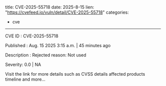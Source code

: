  
title: CVE-2025-55718
date: 2025-8-15
lien: "https://cvefeed.io/vuln/detail/CVE-2025-55718"
categories:
  - cve
---

CVE ID : CVE-2025-55718

Published :  Aug. 15
2025
3:15 a.m. | 45 minutes ago

Description : Rejected reason: Not used

Severity: 0.0 | NA

Visit the link for more details
such as CVSS details
affected products
timeline
and more...
